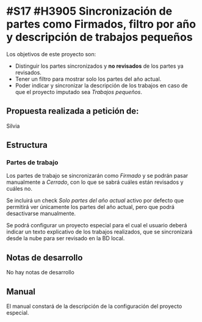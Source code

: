 # #S17 #H3905 Sincronización de partes como Firmados, filtro por año y descripción de trabajos pequeños

Los objetivos de este proyecto son:
+ Distinguir los partes sincronizados y **no revisados** de los partes ya revisados.
+ Tener un filtro para mostrar solo los partes del año actual.
+ Poder indicar y sincronizar la descripción de los trabajos en caso de que el proyecto imputado sea *Trabajos pequeños*.

## Propuesta realizada a petición de:
Silvia

## Estructura

### Partes de trabajo
Los partes de trabajo se sincronizarán como *Firmado* y se podrán pasar manualmente a *Cerrado*, con lo que se sabrá cuáles están revisados y cuáles no.

Se incluirá un check *Solo partes del año actual* activo por defecto que permitirá ver únicamente los partes del año actual, pero que podrá desactivarse manualmente.

Se podrá configurar un proyecto especial para el cual el usuario deberá indicar un texto explicativo de los trabajos realizados, que se sincronizará desde la nube para ser revisado en la BD local.

## Notas de desarrollo
No hay notas de desarrollo

## Manual
El manual constará de la descripción de la configuración del proyecto especial.
